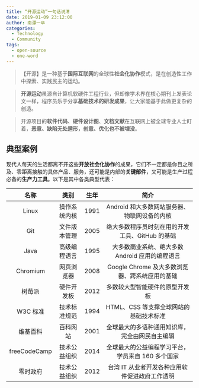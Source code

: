 ```yaml
---
title: “开源运动”一句话说清
date: ‎2019‎-01-09 ‏‎23:12:00
author: 南漂一卒
categories:
  - Technology
  - Community
tags:
  - open-source
  - one-word
---
```



> 【开源】是一种基于**国际互联网**的全球性**社会化协作**模式，是在创造性工作中探索、实践民主的运动。

> **开源运动**虽源自计算机软硬件工程行业，但却像学术界在核心期刊上发表论文一样，程序员乐于分享**基础技术的研发成果**，让大家能基于此做更复杂的创造。

> 开源项目的**软件代码**、**硬件设计图**、**文档文献**在互联网上被全球专业人士盯着，**恶意、缺陷无处遁形，创意、优化也不被埋没**。


## 典型案例

现代人每天的生活都离不开这些**开放社会化协作**的成果，它们不一定都是你目之所及、零距离接触的具体产品、服务，还可能是内部的**关键部件**，又可能是生产过程必备的**生产力工具**。以下是其中各类典型代表：

| 名称         | 类别         | 生年 | 简介                                         |
|:------------:|:-----------:|:----:|:--------------------------------------------:|
| Linux        | 操作系统内核 | 1991 | Android 和大多数网站服务器、物联网设备的内核    |
| Git          | 文件版本管理 | 2005 | 绝大多数程序员时刻在用的开发工具、GitHub 的基础  |
| Java         | 高级编程语言 | 1995 | 大多数商业系统、绝大多数 Android 应用的编程语言  |
| Chromium     | 网页浏览器   | 2008 | Google Chrome 及大多数浏览器、跨系统应用的基础  |
| 树莓派        | 硬件开发板   | 2012 | 多数较大型智能硬件的原型开发板                 |
| W3C 标准      | 技术标准规范 | 1994 | HTML、CSS 等支撑全球网站的基础技术标准         |
| 维基百科      | 百科网站     | 2001 | 全球最大的多语种通用知识库，完全由网民自主编辑   |
| freeCodeCamp | 技术公益组织 | 2014 | 全球最大的公益编程学习平台，学员来自 160 多个国家 |
| 零时政府      | 技术公益组织 | 2012 | 台湾 IT 从业者开发各种应用软件促进政府工作透明   |
